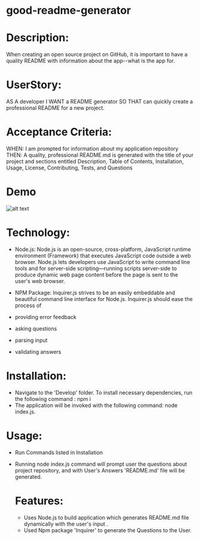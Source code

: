 # good-readme-generator

# Description:
When creating an open source project on GitHub, it is important to have a quality README with information about the app--what is the app for.

# UserStory:
AS A developer
I WANT a README generator
SO THAT can quickly create a professional README for a new project.

# Acceptance Criteria:
WHEN: I am prompted for information about my application repository
THEN: A quality, professional README.md is generated with the title of your project and sections entitled Description, Table of Contents, Installation, Usage, License, Contributing, Tests, and Questions

# Demo
![alt text](https://github.com/PratyushaRaghupatruni/good-readme-generator/blob/master/Develop/images/readme.gif)

# Technology:
* Node.js:
Node.js is an open-source, cross-platform, JavaScript runtime environment (Framework) that executes JavaScript code outside a web browser. Node.js lets developers use JavaScript to write command line tools and for server-side scripting—running scripts server-side to produce dynamic web page content before the page is sent to the user's web browser.

* NPM Package:
Inquirer.js strives to be an easily embeddable and beautiful command line interface for Node.js.
Inquirer.js should ease the process of
 * providing error feedback
 * asking questions
 * parsing input
 * validating answers

# Installation:
* Navigate to the 'Develop' folder. To install necessary dependencies, run the following command :
   npm i
* The application will be invoked with the following command:
  node index.js.

# Usage:
* Run Commands listed in Installation
* Running node index.js command will prompt user the questions about project repository, and with User's Answers 'README.md' file will be generated.

  # Features:
  * Uses Node.js to build application which generates README.md file dynamically with the user's input .
  * Used Npm package 'Inquirer' to generate the Questions to the User.

